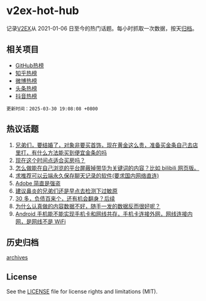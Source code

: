 # v2ex-hot-hub

 记录[V2EX](https://www.v2ex.com/)从 2021-01-06 日至今的热门话题。每小时抓取一次数据，按天[归档](archives)。
 
 ## 相关项目

- [GitHub热榜](https://github.com/snaildev/github-hot-hub)
- [知乎热榜](https://github.com/snaildev/zhihu-hot-hub)
- [微博热榜](https://github.com/snaildev/weibo-hot-hub)
- [头条热榜](https://github.com/snaildev/toutiao-hot-hub)
- [抖音热榜](https://github.com/snaildev/douyin-hot-hub)


 `更新时间：2025-03-30 19:08:08 +0800`

## 热议话题

1. [兄弟们，要结婚了，对象非要买首饰，现在黄金这么贵，准备买金条自己去店里打，有什么方法能买到便宜金条的吗](https://www.v2ex.com/t/1122079)
1. [现在这个时间点适合买房吗？](https://www.v2ex.com/t/1122063)
1. [怎么做能在自己浏览的平台屏蔽掉带华为关键词的内容？比如 bilibili 网页版。](https://www.v2ex.com/t/1122016)
1. [求推荐可以云端永久保存聊天记录的软件(要求国内网络直连)](https://www.v2ex.com/t/1122023)
1. [Adobe 简直是强盗](https://www.v2ex.com/t/1121983)
1. [建议鼻炎的兄弟们还是早点去检测下过敏原](https://www.v2ex.com/t/1121990)
1. [30 多，负债百来个，还有机会翻身？后续](https://www.v2ex.com/t/1122026)
1. [为什么认真做的内容数据不好，随手一发的数据反而很好呢？](https://www.v2ex.com/t/1121987)
1. [Android 手机能不能实现手机卡和网线共存，手机卡连接外网，网线连接内网，是网线不是 WiFi](https://www.v2ex.com/t/1122038)

## 历史归档

[archives](archives)

## License

See the [LICENSE](LICENSE) file for license rights and limitations (MIT).
